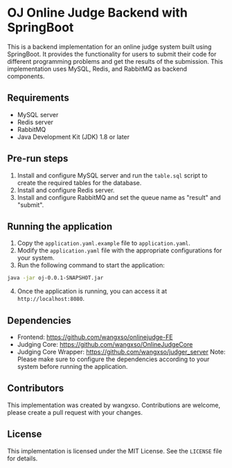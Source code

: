 # OJ Online Judge Backend with SpringBoot
This is a backend implementation for an online judge system built using SpringBoot. It provides the functionality for users to submit their code for different programming problems and get the results of the submission. This implementation uses MySQL, Redis, and RabbitMQ as backend components.

## Requirements
- MySQL server
- Redis server
- RabbitMQ
- Java Development Kit (JDK) 1.8 or later
## Pre-run steps
1. Install and configure MySQL server and run the `table.sql` script to create the required tables for the database.
2. Install and configure Redis server.
3. Install and configure RabbitMQ and set the queue name as "result" and "submit".
## Running the application
1. Copy the `application.yaml.example` file to `application.yaml`.
2. Modify the `application.yaml` file with the appropriate configurations for your system.
3. Run the following command to start the application:
  ```bash
  java -jar oj-0.0.1-SNAPSHOT.jar
  ```
4. Once the application is running, you can access it at `http://localhost:8080`.
## Dependencies
- Frontend: https://github.com/wangxso/onlinejudge-FE
- Judging Core: https://github.com/wangxso/OnlineJudgeCore
- Judging Core Wrapper: https://github.com/wangxso/judger_server
Note: Please make sure to configure the dependencies according to your system before running the application.

## Contributors
This implementation was created by wangxso. Contributions are welcome, please create a pull request with your changes.

## License
This implementation is licensed under the MIT License. See the `LICENSE` file for details.
